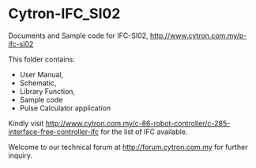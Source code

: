 # Cytron-IFC_SI02
Documents and Sample code for IFC-SI02, http://www.cytron.com.my/p-ifc-si02

This folder contains:
<ul><li>User Manual,</li>
<li>Schematic,</li>
<li>Library Function,</li>
<li>Sample code</li> 
<li>Pulse Calculator application</li></ul>

Kindly visit http://www.cytron.com.my/c-86-robot-controller/c-285-interface-free-controller-ifc for the list of IFC available. 

Welcome to our technical forum at http://forum.cytron.com.my for further inquiry.
